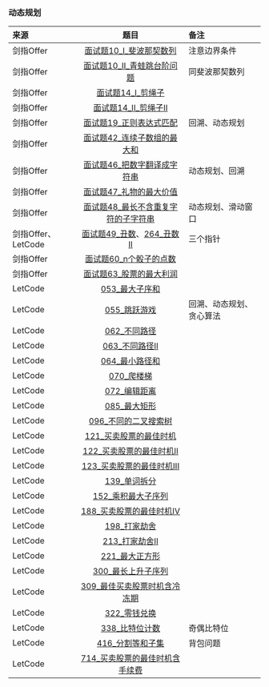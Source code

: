 ### 动态规划
来源|题目|备注
:---|:---:|:---|
剑指Offer|[面试题10_I_斐波那契数列](JianZhiOffer/面试题10_I_斐波那契数列.py)|注意边界条件|
剑指Offer|[面试题10_II_青蛙跳台阶问题](JianZhiOffer/面试题10_II_青蛙跳台阶问题.py)|同斐波那契数列|
剑指Offer|[面试题14_I_剪绳子](JianZhiOffer/面试题14_I_剪绳子.py)||
剑指Offer|[面试题14_II_剪绳子II](JianZhiOffer/面试题14_II_剪绳子II.py)||
剑指Offer|[面试题19_正则表达式匹配](JianZhiOffer/面试题19_正则表达式匹配.py)|回溯、动态规划|
剑指Offer|[面试题42_连续子数组的最大和](JianZhiOffer/面试题42_连续子数组的最大和.py)||
剑指Offer|[面试题46_把数字翻译成字符串](JianZhiOffer/面试题46_把数字翻译成字符串.py)|动态规划、回溯|
剑指Offer|[面试题47_礼物的最大价值](JianZhiOffer/面试题47_礼物的最大价值.py)||
剑指Offer|[面试题48_最长不含重复字符的子字符串](JianZhiOffer/面试题48_最长不含重复字符的子字符串.py)|动态规划、滑动窗口|
剑指Offer、LetCode|[面试题49_丑数](JianZhiOffer/面试题49_丑数.py)、[264_丑数II](Leetcode/264_丑数II.py)|三个指针|
剑指Offer|[面试题60_n个骰子的点数](JianZhiOffer/面试题60_n个骰子的点数.py)||
剑指Offer|[面试题63_股票的最大利润](JianZhiOffer/面试题63_股票的最大利润.py)||
LetCode|[053_最大子序和](Leetcode/053_最大子序和.py)||
LetCode|[055_跳跃游戏](Leetcode/055_跳跃游戏.py)|回溯、动态规划、贪心算法|
LetCode|[062_不同路径](Leetcode/062_不同路径.py)||
LetCode|[063_不同路径II](Leetcode/063_不同路径II.py)||
LetCode|[064_最小路径和](Leetcode/064_最小路径和.py)||
LetCode|[070_爬楼梯](Leetcode/070_爬楼梯.py)||
LetCode|[072_编辑距离](Leetcode/072_编辑距离.py)||
LetCode|[085_最大矩形](Leetcode/085_最大矩形.py)||
LetCode|[096_不同的二叉搜索树](Leetcode/096_不同的二叉搜索树.py)||
LetCode|[121_买卖股票的最佳时机](Leetcode/121_买卖股票的最佳时机.py)||
LetCode|[122_买卖股票的最佳时机II](Leetcode/122_买卖股票的最佳时机II.py)||
LetCode|[123_买卖股票的最佳时机III](Leetcode/123_买卖股票的最佳时机III.py)||
LetCode|[139_单词拆分](Leetcode/139_单词拆分.py)||
LetCode|[152_乘积最大子序列](Leetcode/152_乘积最大子序列.py)||
LetCode|[188_买卖股票的最佳时机IV](Leetcode/188_买卖股票的最佳时机IV.py)||
LetCode|[198_打家劫舍](Leetcode/198_打家劫舍.py)||
LetCode|[213_打家劫舍II](Leetcode/213_打家劫舍II.py)||
LetCode|[221_最大正方形](Leetcode/221_最大正方形.py)||
LetCode|[300_最长上升子序列](Leetcode/300_最长上升子序列.py)||
LetCode|[309_最佳买卖股票时机含冷冻期](Leetcode/309_最佳买卖股票时机含冷冻期.py)||
LetCode|[322_零钱兑换](Leetcode/322_零钱兑换.py)||
LetCode|[338_比特位计数](Leetcode/338_比特位计数.py)|奇偶比特位|
LetCode|[416_分割等和子集](Leetcode/416_分割等和子集.py)|背包问题|
LetCode|[714_买卖股票的最佳时机含手续费](Leetcode/714_买卖股票的最佳时机含手续费.py)||

